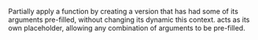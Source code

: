 Partially apply a function by creating a version that has had some of its arguments pre-filled, without changing its dynamic this context. acts as its own placeholder, allowing any combination of arguments to be pre-filled.
